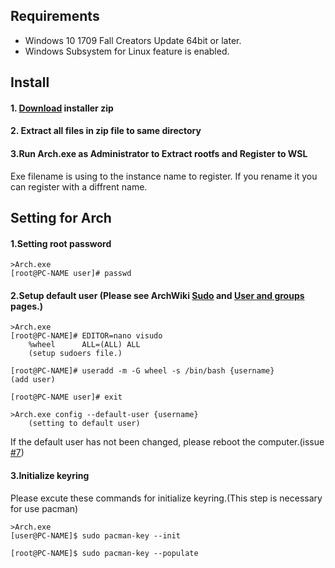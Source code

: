 ## Requirements
* Windows 10 1709 Fall Creators Update 64bit or later.
* Windows Subsystem for Linux feature is enabled.

## Install
#### 1. [Download](https://github.com/yuk7/ArchWSL/releases/latest) installer zip

#### 2. Extract all files in zip file to same directory

#### 3.Run Arch.exe as Administrator to Extract rootfs and Register to WSL
Exe filename is using to the instance name to register.
If you rename it you can register with a diffrent name.

## Setting for Arch
#### 1.Setting root password
```
>Arch.exe
[root@PC-NAME user]# passwd
```

#### 2.Setup default user  (Please see ArchWiki [Sudo](https://wiki.archlinux.org/index.php/Sudo#Example_entries) and [User and groups](https://wiki.archlinux.org/index.php/Users_and_groups) pages.)
```
>Arch.exe
[root@PC-NAME]# EDITOR=nano visudo
    %wheel      ALL=(ALL) ALL
    (setup sudoers file.)

[root@PC-NAME]# useradd -m -G wheel -s /bin/bash {username}
(add user)

[root@PC-NAME user]# exit

>Arch.exe config --default-user {username}
    (setting to default user)
````
If the default user has not been changed, please reboot the computer.(issue [#7](https://github.com/yuk7/ArchWSL/issues/7))

#### 3.Initialize keyring
Please excute these commands for initialize keyring.(This step is necessary for use pacman)
```shell
>Arch.exe
[user@PC-NAME]$ sudo pacman-key --init

[root@PC-NAME]$ sudo pacman-key --populate
```
